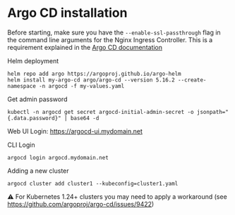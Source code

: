 # Argo CD installation
Before starting, make sure you have the `--enable-ssl-passthrough` flag in the command line arguments for the Nginx Ingress Controller. This is a requirement explained in the [Argo CD documentation](https://argo-cd.readthedocs.io/en/stable/operator-manual/ingress/#kubernetesingress-nginx)

Helm deployment
```
helm repo add argo https://argoproj.github.io/argo-helm
helm install my-argo-cd argo/argo-cd --version 5.16.2 --create-namespace -n argocd -f my-values.yaml
```

Get admin password
```
kubectl -n argocd get secret argocd-initial-admin-secret -o jsonpath="{.data.password}" | base64 -d
```

Web UI Login: https://argocd-ui.mydomain.net

CLI Login
```
argocd login argocd.mydomain.net
```

Adding a new cluster
```
argocd cluster add cluster1 --kubeconfig=cluster1.yaml
```
:warning: For Kubernetes 1.24+ clusters you may need to apply a workaround (see https://github.com/argoproj/argo-cd/issues/9422)
